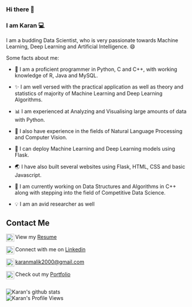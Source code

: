 ### Hi there 👋
### I am Karan :computer:

I am a budding Data Scientist, who is very passionate towards Machine Learning, Deep Learning and Artificial Intelligence. :smile:

Some facts about me:

* :snake: I am a proficient programmer in Python, C and C++, with working knowledge of R, Java and MySQL.

* :sparkles: I am well versed with the practical application as well as theory and statistics of majority of Machine Learning and Deep Learning Algorithms.

* :bar_chart: I am experienced at Analyzing and Visualising large amounts of data with Python.

* :closed_book: I also have experience in the fields of Natural Language Processing and Computer Vision.

* :beginner: I can deploy Machine Learning and Deep Learning models using Flask.

* :earth_asia: I have also built several websites using Flask, HTML, CSS and basic Javascript.

* :deciduous_tree: I am currently working on Data Structures and Algorithms in C++ along with stepping into the field of Competitive Data Science.

* :bulb: I am an avid researcher as well


## Contact Me

<img align="left" alt="Karan's LinkdeIn" width="22px" src="https://www.flaticon.com/svg/static/icons/svg/85/85047.svg" /> View my [Resume](https://drive.google.com/file/d/1JpdFAQzZpuHm3Ce08u1fZ0dtkVeofwmy/view?usp=sharing) <br><br>
<img align="left" alt="Karan's LinkdeIn" width="22px" src="https://cdn.jsdelivr.net/npm/simple-icons@v3/icons/linkedin.svg" /> Connect with me on [Linkedin](https://linkedin.com/in/karan-malik-1702) <br><br>
<img align="left" alt="Karan's Mail" width="22px" src="https://cdn.jsdelivr.net/npm/simple-icons@3.7.0/icons/gmail.svg" /> karanmalik2000@gmail.com
<br><br>
<img align="left" alt="Karan's Portfolio" width="22px" src="https://cdn.jsdelivr.net/npm/simple-icons@3.7.0/icons/googlechrome.svg" /> Check out my <a target="_blank" href="https://karan-malik.github.io">Portfolio</a>
<br><br>

![Karan's github stats](https://github-readme-stats.vercel.app/api?username=Karan-Malik&show_icons=true&title_color=74ff0a&icon_color=74ff0a&text_color=9f9f9f&bg_color=2D2D2D)
<br><img align="left" alt="Karan's Profile Views" src="https://en3cr4pl7lyoesr.m.pipedream.net">

